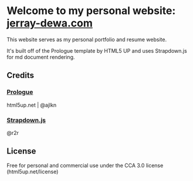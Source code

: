 # Welcome to my personal website: [jerray-dewa.com](https://jerray-dewa.com) 
This website serves as my personal portfolio and resume website. 

It's built off of the Prologue template by HTML5 UP and uses Strapdown.js for md document rendering.

## Credits

### [Prologue](https://html5up.net/prologue)
html5up.net | @ajlkn

### [Strapdown.js](https://strapdownjs.com/)
@r2r

## License
Free for personal and commercial use under the CCA 3.0 license (html5up.net/license)
